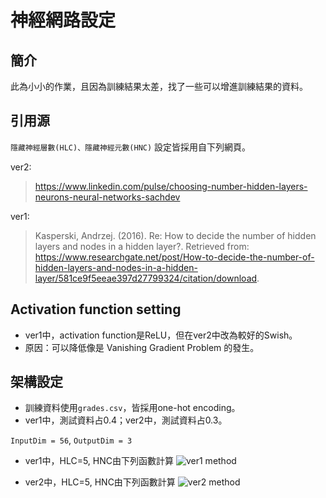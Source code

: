 # 神經網路設定

## 簡介
此為小小的作業，且因為訓練結果太差，找了一些可以增進訓練結果的資料。

## 引用源
`隱藏神經層數(HLC)、隱藏神經元數(HNC)` 設定皆採用自下列網頁。

ver2:
> https://www.linkedin.com/pulse/choosing-number-hidden-layers-neurons-neural-networks-sachdev

ver1:
> Kasperski, Andrzej. (2016). Re: How to decide the number of hidden layers and nodes in a hidden layer?. Retrieved from: https://www.researchgate.net/post/How-to-decide-the-number-of-hidden-layers-and-nodes-in-a-hidden-layer/581ce9f5eeae397d27799324/citation/download.


## Activation function setting
* ver1中，activation function是ReLU，但在ver2中改為較好的Swish。
* 原因：可以降低像是 Vanishing Gradient Problem 的發生。

## 架構設定
* 訓練資料使用`grades.csv`，皆採用one-hot encoding。
* ver1中，測試資料占0.4；ver2中，測試資料占0.3。

`InputDim = 56`, `OutputDim = 3` 

* ver1中，HLC=5, HNC由下列函數計算
![ver1 method]()

* ver2中，HLC=5, HNC由下列函數計算
![ver2 method]()
